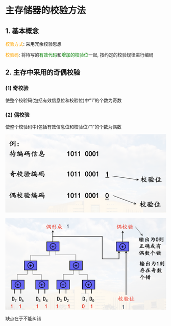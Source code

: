 # 主存储器的校验方法

## 1. 基本概念

<font color=orange>校验方式</font>: 采用冗余校验思想

<font color=orange>校验码</font>: 将待写的<font color="green">有效代码</font>和<font color="green">增加的校验位</font>一起, 按约定的校验规律进行编码

## 2. 主存中采用的奇偶校验

### (1) 奇校验

使整个校验码(包括有效信息位和校验位)中“1”的个数为奇数

### (2) 偶校验

使整个校验码中(包括有效信息位和校验位)“1”的个数为偶数

![奇偶校验例](pics/%E5%A5%87%E5%81%B6%E6%A0%A1%E9%AA%8C%E4%BE%8B.png)

![偶校验逻辑电路](pics/%E5%81%B6%E6%A0%A1%E9%AA%8C%E9%80%BB%E8%BE%91%E7%94%B5%E8%B7%AF.png)

缺点在于不能纠错
